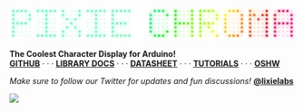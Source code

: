 <a href="https://github.com/connornishijima/Pixie_Chroma/#readme"><img src="logo.png"></a>
<p>
  <b>The Coolest Character Display for Arduino!</b><br>
  <a href="https://github.com/connornishijima/Pixie_Chroma/#readme"><b>GITHUB</b></a> · · · 
  <a href="https://connornishijima.github.io/Pixie_Chroma/?section=docs"><b>LIBRARY DOCS</b></a> · · · 
  <a href="https://connornishijima.github.io/Pixie_Chroma/?section=datasheet"><b>DATASHEET</b></a> · · · 
  <a href="https://connornishijima.github.io/Pixie_Chroma/?section=tutorials"><b>TUTORIALS</b></a> · · · 
  <a href="https://connornishijima.github.io/Pixie_Chroma/?section=oshw"><b>OSHW</b></a>
</p>

*Make sure to follow our Twitter for updates and fun discussions!* **[@lixielabs](https://twitter.com/lixielabs)**

![](https://komarev.com/ghpvc/?username=connornishijima)
